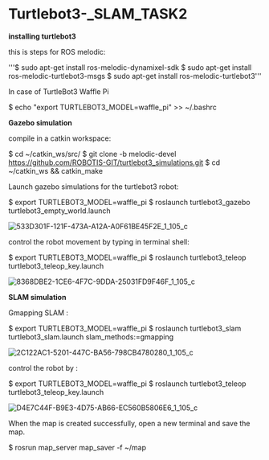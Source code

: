 # Turtlebot3-_SLAM_TASK2


**installing turtlebot3**

this is steps for ROS melodic:



 '''$ sudo apt-get install ros-melodic-dynamixel-sdk 
 $ sudo apt-get install ros-melodic-turtlebot3-msgs
 $ sudo apt-get install ros-melodic-turtlebot3'''

 


In case of TurtleBot3 Waffle Pi

$ echo "export TURTLEBOT3_MODEL=waffle_pi" >> ~/.bashrc



**Gazebo simulation**

compile  in a catkin workspace:

$ cd ~/catkin_ws/src/
$ git clone -b melodic-devel https://github.com/ROBOTIS-GIT/turtlebot3_simulations.git
$ cd ~/catkin_ws && catkin_make


Launch  gazebo simulations for the turtlebot3 robot:


$ export TURTLEBOT3_MODEL=waffle_pi
$ roslaunch turtlebot3_gazebo turtlebot3_empty_world.launch






![533D301F-121F-473A-A12A-A0F61BE45F2E_1_105_c](https://user-images.githubusercontent.com/86611989/125991610-e3cb8b66-9e59-4d45-b927-153cfd3200eb.jpeg)






control the robot movement by typing in terminal shell:

$ export TURTLEBOT3_MODEL=waffle_pi
$ roslaunch turtlebot3_teleop turtlebot3_teleop_key.launch


![8368DBE2-1CE6-4F7C-9DDA-25031FD9F46F_1_105_c](https://user-images.githubusercontent.com/86611989/125992091-3e8f3332-170d-43a1-b49e-a2e32f90522e.jpeg)





**SLAM simulation**


Gmapping SLAM :

$ export TURTLEBOT3_MODEL=waffle_pi
$ roslaunch turtlebot3_slam turtlebot3_slam.launch slam_methods:=gmapping


![2C122AC1-5201-447C-BA56-798CB4780280_1_105_c](https://user-images.githubusercontent.com/86611989/125992331-d27bc82a-edb1-4a16-bdbd-cc02d57f6bb8.jpeg)




control the robot by :


$ export TURTLEBOT3_MODEL=waffle_pi
$ roslaunch turtlebot3_teleop turtlebot3_teleop_key.launch



![D4E7C44F-B9E3-4D75-AB66-EC560B5806E6_1_105_c](https://user-images.githubusercontent.com/86611989/125992467-95be18f1-392e-4c3d-997e-578de1001a41.jpeg)



When the map is created successfully, open a new terminal and save the map.

$ rosrun map_server map_saver -f ~/map
